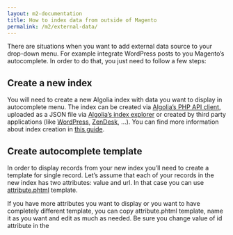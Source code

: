 ```yaml
---
layout: m2-documentation
title: How to index data from outside of Magento
permalink: /m2/external-data/
---
```


There are situations when you want to add external data source to your drop-down menu. For example integrate WordPress posts to you Magento’s autocomplete. In order to do that, you just need to follow a few steps:

## Create a new index

You will need to create a new Algolia index with data you want to display in autocomplete menu. The index can be created via [Algolia’s PHP API client](https://github.com/algolia/algoliasearch-client-php), uploaded as a JSON file via [Algolia’s index explorer](https://www.algolia.com/explorer) or created by third party applications (like [WordPress](https://community.algolia.com/wordpress/), [ZenDesk](https://community.algolia.com/zendesk/), ...). You can find more information about index creation in [this guide](https://www.algolia.com/doc/guides/getting-started/quick-start#creating-your-first-index).

## Create autocomplete template

In order to display records from your new index you’ll need to create a template for single record. Let’s assume that each of your records in the new index has two attributes: value and url. In that case you can use [attribute.phtml](https://github.com/algolia/algoliasearch-magento/blob/master/app/design/frontend/base/default/template/algoliasearch/autocomplete/attribute.phtml) template.

If you have more attributes you want to display or you want to have completely different template, you can copy attribute.phtml template, name it as you want and edit as much as needed. Be sure you change value of id attribute in the <script> tag when creating a new template.

When you have your custom template created, you need to add it to [algoliasearch.xml layout file](https://github.com/algolia/algoliasearch-magento/blob/master/app/design/frontend/base/default/layout/algoliasearch.xml) to tell Magento to render this template to the website. You can locate

```xml
<!-- INSERT YOUR CUSTOM TEMPLATES HERE -->
```

lines and add a new line according example:

```xml
<!-- 
Example: 
<block type="core/template" template="algoliasearch/[autocomplete_or_instantsearch]/your_custom_template_name.phtml" name="algolia-your-custom-template-name"/> 
-->
```

## Create new data data source

To create a new data source you need to edit [autocomplete.js](https://github.com/algolia/algoliasearch-magento/blob/master/js/algoliasearch/autocomplete.js) file in the extension’s JavaScript folder. There you are able to create a custom data source, append it to sources variable and pass it to autocomplete(...) call.

To do so, you need to locate 

```javascript
/**
 * ADD YOUR CUSTOM DATA SOURCE HERE
 **/
```

lines. You can put your new data source bellow those lines:

```javascript
/**
 * ADD YOUR CUSTOM DATA SOURCE HERE
 **/

// new source appended to the `sources` array

var yourIndex = algolia_client.initIndex("your_index_name");

var customIndexOptions = {
  hitsPerPage: 4
};

sources.push({
  source: $.fn.autocomplete.sources.hits(yourIndex, customIndexOptions),
  templates: {
    suggestion: function (hit) {
	  // id_of_your_template should be value of ID attribute 
	  // in <script> tag of your template
	  var template = $('#id_of_your_template').html();
	  
	  return algoliaBundle.Hogan.compile(template).render(hit);
    }
  }
});
```

That’s it. Now you are able to search for your external data.

More information about autocomplete data sources and other autocomplete.js features you can read in [this tutorial](https://www.algolia.com/doc/guides/search/auto-complete#ui).